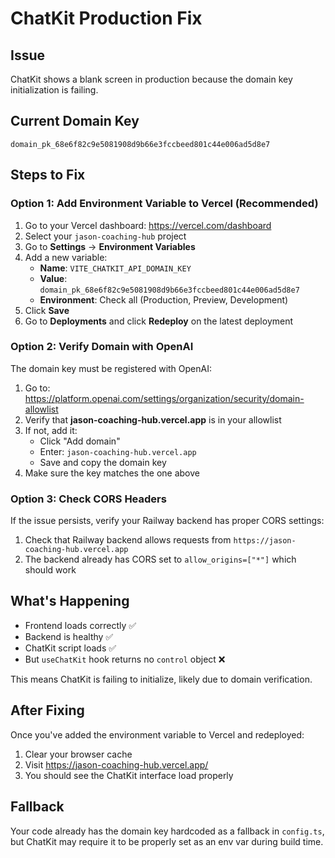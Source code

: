 # ChatKit Production Fix

## Issue
ChatKit shows a blank screen in production because the domain key initialization is failing.

## Current Domain Key
```
domain_pk_68e6f82c9e5081908d9b66e3fccbeed801c44e006ad5d8e7
```

## Steps to Fix

### Option 1: Add Environment Variable to Vercel (Recommended)

1. Go to your Vercel dashboard: https://vercel.com/dashboard
2. Select your `jason-coaching-hub` project
3. Go to **Settings** → **Environment Variables**
4. Add a new variable:
   - **Name**: `VITE_CHATKIT_API_DOMAIN_KEY`
   - **Value**: `domain_pk_68e6f82c9e5081908d9b66e3fccbeed801c44e006ad5d8e7`
   - **Environment**: Check all (Production, Preview, Development)
5. Click **Save**
6. Go to **Deployments** and click **Redeploy** on the latest deployment

### Option 2: Verify Domain with OpenAI

The domain key must be registered with OpenAI:

1. Go to: https://platform.openai.com/settings/organization/security/domain-allowlist
2. Verify that **jason-coaching-hub.vercel.app** is in your allowlist
3. If not, add it:
   - Click "Add domain"
   - Enter: `jason-coaching-hub.vercel.app`
   - Save and copy the domain key
4. Make sure the key matches the one above

### Option 3: Check CORS Headers

If the issue persists, verify your Railway backend has proper CORS settings:

1. Check that Railway backend allows requests from `https://jason-coaching-hub.vercel.app`
2. The backend already has CORS set to `allow_origins=["*"]` which should work

## What's Happening

- Frontend loads correctly ✅
- Backend is healthy ✅
- ChatKit script loads ✅
- But `useChatKit` hook returns no `control` object ❌

This means ChatKit is failing to initialize, likely due to domain verification.

## After Fixing

Once you've added the environment variable to Vercel and redeployed:
1. Clear your browser cache
2. Visit https://jason-coaching-hub.vercel.app/
3. You should see the ChatKit interface load properly

## Fallback

Your code already has the domain key hardcoded as a fallback in `config.ts`, but ChatKit may require it to be properly set as an env var during build time.

